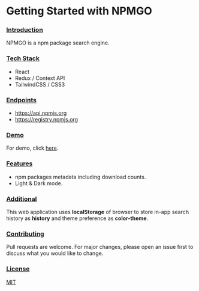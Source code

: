 # Getting Started with NPMGO

### <ins>Introduction</ins>
NPMGO is a npm package search engine.

### <ins>Tech Stack</ins>
* React
* Redux / Context API
* TailwindCSS / CSS3
### <ins>Endpoints</ins>
* https://api.npmjs.org
* https://registry.npmjs.org

### <ins>Demo</ins>
For demo, click [here]().
### <ins>Features</ins>
* npm packages metadata including download counts.
* Light & Dark mode.

### <ins>Additional</ins>
This web application uses **localStorage** of browser to store in-app search history as **history** and theme preference as **color-theme**.

### <ins>Contributing</ins>
Pull requests are welcome. For major changes, please open an issue first to discuss what you would like to change.

### <ins>License</ins>
[MIT](https://choosealicense.com/licenses/mit/)